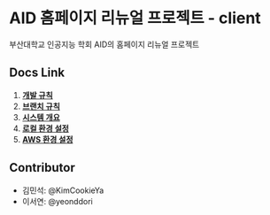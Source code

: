 # AID 홈페이지 리뉴얼 프로젝트 - client

부산대학교 인공지능 학회 AID의 홈페이지 리뉴얼 프로젝트

## Docs Link

1. [**개발 규칙**](./docs/dev_rule.md)
2. [**브랜치 규칙**](./docs/branch_rule.md)
3. [**시스템 개요**](./docs/system_architecture.md)
4. [**로컬 환경 설정**](./docs/local_setting.md)
5. [**AWS 환경 설정**](./docs/aws_setting.md)

## Contributor

- 김민석: @KimCookieYa
- 이서연: @yeonddori
